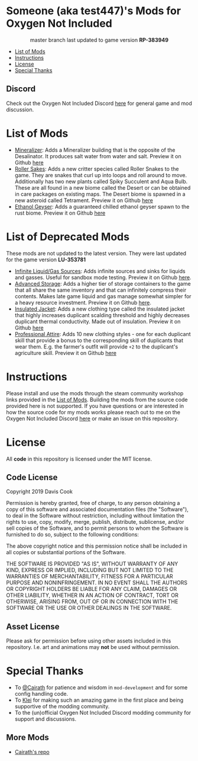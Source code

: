 # Someone (aka test447)'s Mods for Oxygen Not Included
<div align="center">

master branch last updated to game version **RP-383949**

</div>

* [List of Mods](#list-of-mods)
* [Instructions](#instructions)
* [License](#license)
* [Special Thanks](#special-thanks)

## Discord
Check out the Oxygen Not Included Discord [here](https://discord.gg/EBncbX2) for general game and mod discussion.

<a name="list-of-mods"></a>
# List of Mods
* [Mineralizer](https://steamcommunity.com/sharedfiles/filedetails/?id=1952120897): Adds a Mineralizer building that is the opposite of the Desalinator. It produces salt water from water and salt. Preview it on Github [here](src/Mineralizer/README.md)
* [Roller Sakes](https://steamcommunity.com/sharedfiles/filedetails/?id=1963899596): Adds a new critter species called Roller Snakes to the game. They are snakes that curl up into loops and roll around to move. Additionally has two new plants called Spiky Succulent and Aqua Bulb. These are all found in a new biome called the Desert or can be obtained in care packages on existing maps. The Desert biome is spawned in a new asteroid called Tetrament. Preview it on Github [here](src/RollerSnake/README.md)
* [Ethanol Geyser](https://steamcommunity.com/sharedfiles/filedetails/?id=1810801031): Adds a guaranteed chilled ethanol geyser spawn to the rust biome. Preview it on Github [here](src/EthanolGeyser/README.md)

<a name="list-of-deprecated-mods"></a>
# List of Deprecated Mods
These mods are not updated to the latest version. They were last updated for the game version **LU-353781**
* [Infinite Liquid/Gas Sources](https://steamcommunity.com/sharedfiles/filedetails/?id=1711115962): Adds infinite sources and sinks for liquids and gasses. Useful for sandbox mode testing. Preview it on Github [here](src/InfiniteSourceSink/README.md).
* [Advanced Storage](https://steamcommunity.com/sharedfiles/filedetails/?id=1808602247): Adds a higher tier of storage containers to the game that all share the same inventory and that can infinitely compress their contents. Makes late game liquid and gas manage somewhat simpler for a heavy resource investment. Preview it on Github [here](src/TeleStorage/README.md).
* [Insulated Jacket](https://steamcommunity.com/sharedfiles/filedetails/?id=1809475355): Adds a new clothing type called the insulated jacket that highly increases duplicant scalding threshold and highly decreases duplicant thermal conductivity. Made out of insulation. Preview it on Github [here](src/InsulatedJacket/README.md)
* [Professional Attire](https://steamcommunity.com/sharedfiles/filedetails/?id=1810563583): Adds 10 new clothing styles - one for each duplicant skill that provide a bonus to the corresponding skill of duplicants that wear them. E.g. the farmer's outfit will provide `+2` to the duplicant's agriculture skill. Preview it on Github [here](src/ProfessionalAttire/README.md)


<a name="instructions"></a>
# Instructions
Please install and use the mods through the steam community workshop links provided in the [List of Mods](#list-of-mods). Building the mods from the source code provided here is not supported. If you have questions or are interested in how the source code for my mods works please reach out to me on the Oxygen Not Included Discord [here](https://discord.gg/EBncbX2) or make an issue on this repository.

<a name="license"></a>
# License
All **code** in this repository is licensed under the MIT license.

## Code License

Copyright 2019 Davis Cook

Permission is hereby granted, free of charge, to any person obtaining a copy of this software and associated documentation files (the "Software"), to deal in the Software without restriction, including without limitation the rights to use, copy, modify, merge, publish, distribute, sublicense, and/or sell copies of the Software, and to permit persons to whom the Software is furnished to do so, subject to the following conditions:

The above copyright notice and this permission notice shall be included in all copies or substantial portions of the Software.

THE SOFTWARE IS PROVIDED "AS IS", WITHOUT WARRANTY OF ANY KIND, EXPRESS OR IMPLIED, INCLUDING BUT NOT LIMITED TO THE WARRANTIES OF MERCHANTABILITY, FITNESS FOR A PARTICULAR PURPOSE AND NONINFRINGEMENT. IN NO EVENT SHALL THE AUTHORS OR COPYRIGHT HOLDERS BE LIABLE FOR ANY CLAIM, DAMAGES OR OTHER LIABILITY, WHETHER IN AN ACTION OF CONTRACT, TORT OR OTHERWISE, ARISING FROM, OUT OF OR IN CONNECTION WITH THE SOFTWARE OR THE USE OR OTHER DEALINGS IN THE SOFTWARE.

## Asset License

Please ask for permission before using other assets included in this repository. I.e. art and animations may **not** be used without permission.

<a name="special-thanks"></a>
# Special Thanks
* To [@Cairath](https://github.com/Cairath) for patience and wisdom in `mod-development` and for some config handling code.
* To [Klei](https://www.klei.com/) for making such an amazing game in the first place and being supportive of the modding community.
* To the (un)official Oxygen Not Included Discord modding community for support and discussions.

## More Mods
* [Cairath's repo](https://github.com/Cairath/ONI-Mods/)
